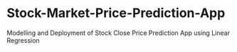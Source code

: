 # Stock-Market-Price-Prediction-App
Modelling and Deployment of Stock Close Price Prediction App using Linear Regression
